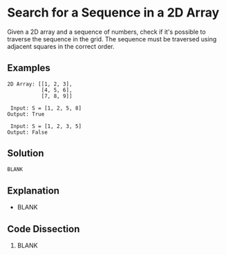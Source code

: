 # Search for a Sequence in a 2D Array
Given a 2D array and a sequence of numbers, check if it's possible to traverse the sequence in the grid. The sequence must be traversed using adjacent squares in the correct order.

## Examples
```
2D Array: [[1, 2, 3],
           [4, 5, 6],
           [7, 8, 9]]

 Input: S = [1, 2, 5, 8]
Output: True

 Input: S = [1, 2, 3, 5]
Output: False
```

## Solution
```python
BLANK
```

## Explanation
* BLANK

## Code Dissection
1. BLANK